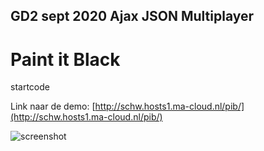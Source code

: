 ## GD2 sept 2020 Ajax JSON Multiplayer
# Paint it Black

startcode

Link naar de demo: [http://schw.hosts1.ma-cloud.nl/pib/](http://schw.hosts1.ma-cloud.nl/pib/)



![screenshot](https://github.com/MediacollegeAmsterdam/Paint-it-Black-2020-start-code/blob/master/Screenshot.png)
